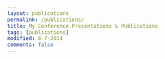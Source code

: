 ```yaml
---
layout: publications
permalink: /publications/
title: My Conference Presentations & Publications
tags: [publications]
modified: 8-7-2014
comments: false
---
```

